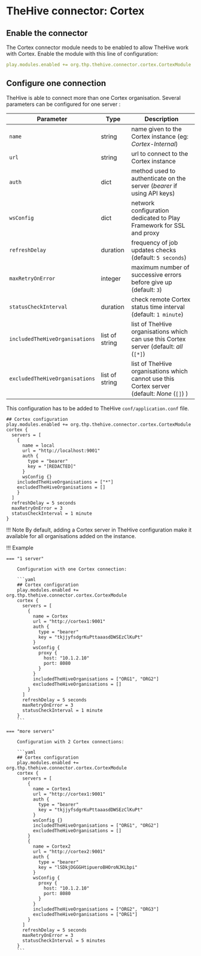 # TheHive connector: Cortex

## Enable the connector

The Cortex connector module needs to be enabled to allow TheHive work with Cortex. Enable the module with this line of configuration: 

```yaml
play.modules.enabled += org.thp.thehive.connector.cortex.CortexModule
```

##  Configure one connection

TheHive is able to connect more than one Cortex organisation. Several parameters can be configured for one server :

| Parameter                      | Type           | Description                          |
| -------------------------------| -------------- | ------------------------------------ |
| `name`                         | string         | name given to the Cortex instance (eg: _Cortex-Internal_) |
| `url`                          | string         | url to connect to the Cortex instance |
| `auth`                         | dict           | method used to authenticate on the server (_bearer_ if using API keys) |
| `wsConfig`                     | dict           | network configuration dedicated to Play Framework for SSL and proxy |
| `refreshDelay`                 | duration       | frequency of job updates checks (default: `5 seconds`) |
| `maxRetryOnError`              | integer        | maximum number of successive errors before give up (default: `3`) |
| `statusCheckInterval`          | duration       | check remote Cortex status time interval (default: `1 minute`) |
| `includedTheHiveOrganisations` | list of string | list of TheHive organisations which can use this Cortex server (default: _all_ (`[*]`) |
| `excludedTheHiveOrganisations` | list of string | list of TheHive organisations which cannot use this Cortex server (default: _None_ (`[]`) ) |

This configuration has to be added to TheHive `conf/application.conf` file. 

```
## Cortex configuration
play.modules.enabled += org.thp.thehive.connector.cortex.CortexModule
cortex {
  servers = [
    {
      name = local
      url = "http://localhost:9001"
      auth {
        type = "bearer"
        key = "[REDACTED]"
      }
      wsConfig {}
    includedTheHiveOrganisations = ["*"]
    excludedTheHiveOrganisations = []
    }
  ]
  refreshDelay = 5 seconds
  maxRetryOnError = 3
  statusCheckInterval = 1 minute
}
```


!!! Note
    By default, adding a Cortex server in TheHive configuration make it available for all organisations added on the instance.



!!! Example

    === "1 server"

        Configuration with one Cortex connection: 

        ```yaml
        ## Cortex configuration
        play.modules.enabled += org.thp.thehive.connector.cortex.CortexModule
        cortex {
          servers = [
            {
              name = Cortex
              url = "http://cortex1:9001"
              auth {
                type = "bearer"
                key = "tkjjyfsdgrKuPttaaasdDWSEzClKuPt"
              }
              wsConfig {
                proxy {
                  host: "10.1.2.10"
                  port: 8080
                }
              }
              includedTheHiveOrganisations = ["ORG1", "ORG2"]
              excludedTheHiveOrganisations = []
            }
          ]
          refreshDelay = 5 seconds
          maxRetryOnError = 3
          statusCheckInterval = 1 minute
        }
        ```

    === "more servers"

        Configuration with 2 Cortex connections: 

        ```yaml
        ## Cortex configuration
        play.modules.enabled += org.thp.thehive.connector.cortex.CortexModule
        cortex {
          servers = [
            {
              name = Cortex1
              url = "http://cortex1:9001"
              auth {
                type = "bearer"
                key = "tkjjyfsdgrKuPttaaasdDWSEzClKuPt"
              }
              wsConfig {}
              includedTheHiveOrganisations = ["ORG1", "ORG2"]
              excludedTheHiveOrganisations = []
            }
            {
              name = Cortex2
              url = "http://cortex2:9001"
              auth {
                type = "bearer"
                key = "lSDkjDGGGHtipueroBHOroNJKLbpi"
              }
              wsConfig {
                proxy {
                  host: "10.1.2.10"
                  port: 8080
                }
              }
              includedTheHiveOrganisations = ["ORG2", "ORG3"]
              excludedTheHiveOrganisations = ["ORG1"]
            }
          ]
          refreshDelay = 5 seconds
          maxRetryOnError = 3
          statusCheckInterval = 5 minutes
        }
        ```